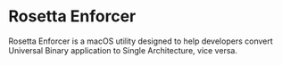 # Rosetta Enforcer
Rosetta Enforcer is a macOS utility designed to help developers convert Universal Binary application to Single Architecture, vice versa.

